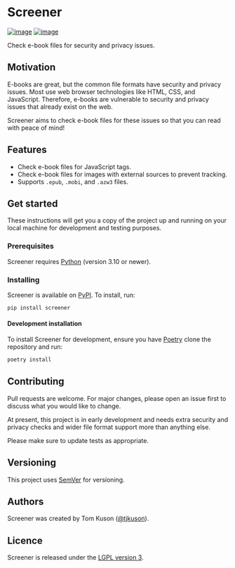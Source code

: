 # Screener

[![image](https://img.shields.io/pypi/v/screener.svg)](https://pypi.python.org/pypi/screener)
[![image](https://img.shields.io/pypi/pyversions/screener.svg)](https://pypi.python.org/pypi/screener)

Check e-book files for security and privacy issues.

## Motivation

E-books are great, but the common file formats have security and privacy issues. Most use web browser technologies like HTML, CSS, and JavaScript. Therefore, e-books are vulnerable to security and privacy issues that already exist on the web.

Screener aims to check e-book files for these issues so that you can read with peace of mind!

## Features

- Check e-book files for JavaScript tags.
- Check e-book files for images with external sources to prevent tracking.
- Supports `.epub`, `.mobi`, and `.azw3` files.

## Get started

These instructions will get you a copy of the project up and running on your local machine for development and testing purposes.

### Prerequisites

Screener requires [Python](https://www.python.org/about/gettingstarted/) (version 3.10 or newer).

### Installing

Screener is available on [PyPI](https://pypi.org/project/screener/). To install, run:

```bash
pip install screener
```

#### Development installation

To install Screener for development, ensure you have [Poetry](https://python-poetry.org/) clone the repository and run:

```bash
poetry install
```

## Contributing

Pull requests are welcome. For major changes, please open an issue first to discuss what you would like to change.

At present, this project is in early development and needs extra security and privacy checks and wider file format support more than anything else.

Please make sure to update tests as appropriate.

## Versioning

This project uses [SemVer](http://semver.org/) for versioning.

## Authors

Screener was created by Tom Kuson ([@tjkuson](https://github.com/tjkuson)).

## Licence

Screener is released under the [LGPL version 3](LICENCE).
